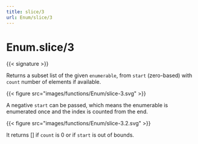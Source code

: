 ```yaml
---
title: slice/3
url: Enum/slice/3
---
```


# Enum.slice/3

{{< signature >}}

Returns a subset list of the given `enumerable`, from `start` (zero-based) with `count` number of elements if available.

{{< figure src="images/functions/Enum/slice-3.svg" >}}

A negative `start` can be passed, which means the enumerable is enumerated once and the index is counted from the end.

{{< figure src="images/functions/Enum/slice-3.2.svg" >}}

It returns [] if `count` is 0 or if `start` is out of bounds.

